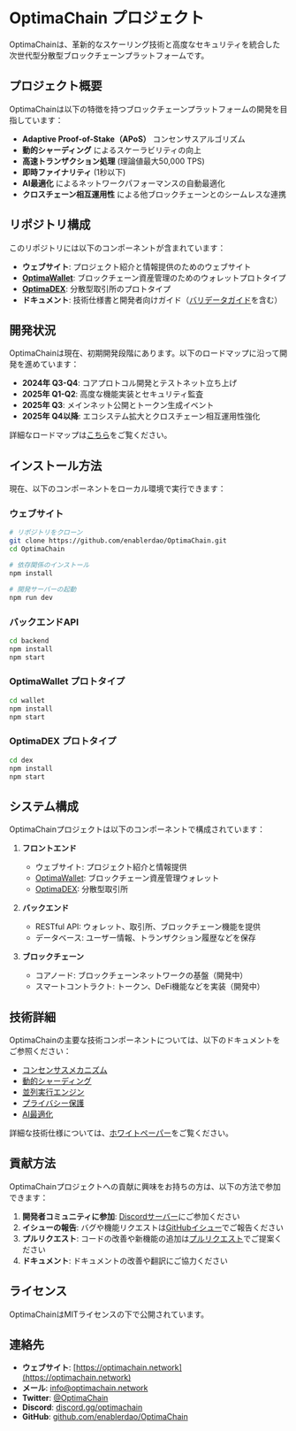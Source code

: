 # OptimaChain プロジェクト

OptimaChainは、革新的なスケーリング技術と高度なセキュリティを統合した次世代型分散型ブロックチェーンプラットフォームです。

## プロジェクト概要

OptimaChainは以下の特徴を持つブロックチェーンプラットフォームの開発を目指しています：

- **Adaptive Proof-of-Stake（APoS）** コンセンサスアルゴリズム
- **動的シャーディング** によるスケーラビリティの向上
- **高速トランザクション処理** (理論値最大50,000 TPS)
- **即時ファイナリティ** (1秒以下)
- **AI最適化** によるネットワークパフォーマンスの自動最適化
- **クロスチェーン相互運用性** による他ブロックチェーンとのシームレスな連携

## リポジトリ構成

このリポジトリには以下のコンポーネントが含まれています：

- **ウェブサイト**: プロジェクト紹介と情報提供のためのウェブサイト
- **[OptimaWallet](#optimawallet-プロトタイプ)**: ブロックチェーン資産管理のためのウォレットプロトタイプ
- **[OptimaDEX](#optimadex-プロトタイプ)**: 分散型取引所のプロトタイプ
- **ドキュメント**: 技術仕様書と開発者向けガイド（[バリデータガイド](validator-guide.md)を含む）

## 開発状況

OptimaChainは現在、初期開発段階にあります。以下のロードマップに沿って開発を進めています：

- **2024年 Q3-Q4**: コアプロトコル開発とテストネット立ち上げ
- **2025年 Q1-Q2**: 高度な機能実装とセキュリティ監査
- **2025年 Q3**: メインネット公開とトークン生成イベント
- **2025年 Q4以降**: エコシステム拡大とクロスチェーン相互運用性強化

詳細なロードマップは[こちら](/whitepaper/OptimaChain_Whitepaper.html#roadmap)をご覧ください。

## インストール方法

現在、以下のコンポーネントをローカル環境で実行できます：

### ウェブサイト

```bash
# リポジトリをクローン
git clone https://github.com/enablerdao/OptimaChain.git
cd OptimaChain

# 依存関係のインストール
npm install

# 開発サーバーの起動
npm run dev
```

### バックエンドAPI

```bash
cd backend
npm install
npm start
```

### OptimaWallet プロトタイプ

```bash
cd wallet
npm install
npm start
```

### OptimaDEX プロトタイプ

```bash
cd dex
npm install
npm start
```

## システム構成

OptimaChainプロジェクトは以下のコンポーネントで構成されています：

1. **フロントエンド**
   - ウェブサイト: プロジェクト紹介と情報提供
   - [OptimaWallet](#optimawallet-プロトタイプ): ブロックチェーン資産管理ウォレット
   - [OptimaDEX](#optimadex-プロトタイプ): 分散型取引所

2. **バックエンド**
   - RESTful API: ウォレット、取引所、ブロックチェーン機能を提供
   - データベース: ユーザー情報、トランザクション履歴などを保存

3. **ブロックチェーン**
   - コアノード: ブロックチェーンネットワークの基盤（開発中）
   - スマートコントラクト: トークン、DeFi機能などを実装（開発中）

## 技術詳細

OptimaChainの主要な技術コンポーネントについては、以下のドキュメントをご参照ください：

- [コンセンサスメカニズム](/technology.html#consensus)
- [動的シャーディング](/technology.html#sharding)
- [並列実行エンジン](/technology.html#execution)
- [プライバシー保護](/technology.html#privacy)
- [AI最適化](/technology.html#ai-adaptive)

詳細な技術仕様については、[ホワイトペーパー](/whitepaper/OptimaChain_Whitepaper.html)をご覧ください。

## 貢献方法

OptimaChainプロジェクトへの貢献に興味をお持ちの方は、以下の方法で参加できます：

1. **開発者コミュニティに参加**: [Discordサーバー](https://discord.gg/optimachain)にご参加ください
2. **イシューの報告**: バグや機能リクエストは[GitHubイシュー](https://github.com/enablerdao/OptimaChain/issues)でご報告ください
3. **プルリクエスト**: コードの改善や新機能の追加は[プルリクエスト](https://github.com/enablerdao/OptimaChain/pulls)でご提案ください
4. **ドキュメント**: ドキュメントの改善や翻訳にご協力ください

## ライセンス

OptimaChainはMITライセンスの下で公開されています。

## 連絡先

- **ウェブサイト**: [https://optimachain.network](https://optimachain.network)
- **メール**: info@optimachain.network
- **Twitter**: [@OptimaChain](https://twitter.com/OptimaChain)
- **Discord**: [discord.gg/optimachain](https://discord.gg/optimachain)
- **GitHub**: [github.com/enablerdao/OptimaChain](https://github.com/enablerdao/OptimaChain)